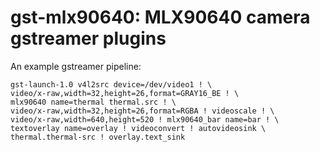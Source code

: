 # gst-mlx90640: MLX90640 camera gstreamer plugins

An example gstreamer pipeline:
```
gst-launch-1.0 v4l2src device=/dev/video1 ! \
video/x-raw,width=32,height=26,format=GRAY16_BE ! \
mlx90640 name=thermal thermal.src ! \
video/x-raw,width=32,height=26,format=RGBA ! videoscale ! \
video/x-raw,width=640,height=520 ! mlx90640_bar name=bar ! \
textoverlay name=overlay ! videoconvert ! autovideosink \
thermal.thermal-src ! overlay.text_sink
```
